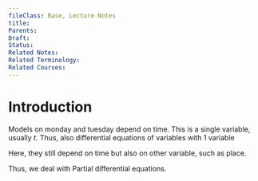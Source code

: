 ```yaml
---
fileClass: Base, Lecture Notes
title: 
Parents: 
Draft: 
Status: 
Related Notes: 
Related Terminology: 
Related Courses: 
---
```

# Introduction
Models on monday and tuesday depend on time. This is a single variable, usually $t$. Thus, also differential equations of variables with 1 variable

Here, they still depend on time but also on other variable, such as place. 

Thus, we deal with Partial differential equations. 

